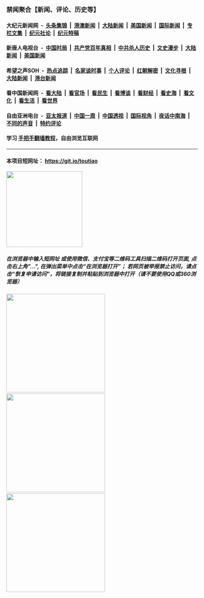 ### 禁闻聚合【新闻、评论、历史等】

#### 大纪元新闻网 &nbsp;-&nbsp; [头条集锦](indexes/E头条集锦.md?t=02101302) &nbsp;|&nbsp; [港澳新闻](indexes/E港澳新闻.md?t=02101302)  &nbsp;|&nbsp; [大陆新闻](indexes/E大陆新闻.md?t=02101302) &nbsp;|&nbsp; [美国新闻](indexes/E美国新闻.md?t=02101302) &nbsp;|&nbsp; [国际新闻](indexes/E国际新闻.md?t=02101302) &nbsp;|&nbsp; [专栏文集](indexes/E专栏文集.md?t=02101302) &nbsp;|&nbsp; [纪元社论](indexes/E纪元社论.md?t=02101302) &nbsp;|&nbsp; [纪元特稿](indexes/E纪元特稿.md?t=02101302) 

#### 新唐人电视台 &nbsp;-&nbsp; [中国时局](indexes/N中国时局.md?t=02101302) &nbsp;|&nbsp; [共产党百年真相](indexes/N共产党百年真相.md?t=02101302) &nbsp;|&nbsp; [中共杀人历史](indexes/N中共杀人历史.md?t=02101302) &nbsp;|&nbsp; [文史漫步](indexes/N文史漫步.md?t=02101302) &nbsp;|&nbsp; [大陆新闻](indexes/N大陆新闻.md?t=02101302) &nbsp;|&nbsp; [美国新闻](indexes/N美国新闻.md?t=02101302)

#### 希望之声SOH &nbsp;-&nbsp; [热点追踪](indexes/H热点追踪.md?t=02101302) &nbsp;|&nbsp; [名家谈时事](indexes/H名家谈时事.md?t=02101302) &nbsp;|&nbsp; [个人评论](indexes/H个人评论.md?t=02101302)  &nbsp;|&nbsp; [红朝解密](indexes/H红朝解密.md?t=02101302) &nbsp;|&nbsp; [文化寻根](indexes/H文化寻根.md?t=02101302) &nbsp;|&nbsp; [大陆新闻](indexes/H大陆新闻.md?t=02101302) &nbsp;|&nbsp; [港台新闻](indexes/H港台新闻.md?t=02101302)

#### 看中国新闻网 &nbsp;-&nbsp; [看大陆](indexes/S看大陆.md?t=02101302) &nbsp;|&nbsp; [看官场](indexes/S看官场.md?t=02101302) &nbsp;|&nbsp; [看民生](indexes/S看民生.md?t=02101302)  &nbsp;|&nbsp; [看博谈](indexes/S看博谈.md?t=02101302) &nbsp;|&nbsp; [看财经](indexes/S看财经.md?t=02101302) &nbsp;|&nbsp; [看史海](indexes/S看史海.md?t=02101302) &nbsp;|&nbsp; [看文化](indexes/S看文化.md?t=02101302) &nbsp;|&nbsp; [看生活](indexes/S看生活.md?t=02101302) &nbsp;|&nbsp; [看世界](indexes/S看世界.md?t=02101302)

#### 自由亚洲电台 &nbsp;-&nbsp; [亚太报道](indexes/R亚太报道.md?t=02101302) &nbsp;|&nbsp; [中国一周](indexes/R中国一周.md?t=02101302) &nbsp;|&nbsp; [中国透视](indexes/R中国透视.md?t=02101302)  &nbsp;|&nbsp; [国际视角](indexes/R国际视角.md?t=02101302) &nbsp;|&nbsp; [夜话中南海](indexes/R夜话中南海.md?t=02101302) &nbsp;|&nbsp; [不同的声音](indexes/R不同的声音.md?t=02101302) &nbsp;|&nbsp; [特约评论](indexes/R特约评论.md?t=02101302)

#### 学习 [手把手翻墙教程](https://github.com/gfw-breaker/guides/wiki)，自由浏览互联网

----

#### 本项目短网址： https://git.io/toutiao
<img src="https://raw.githubusercontent.com/gfw-breaker/banned-news/master/scripts/img/qr.png" width="200px"/>  

##### 在浏览器中输入短网址 或使用微信、支付宝等二维码工具扫描二维码打开页面, 点击右上角"...", 在弹出菜单中点击“在浏览器打开”； 若网页被举报禁止访问，请点击“恢复申请访问”，将链接复制并粘贴到浏览器中打开（请不要使用QQ或360浏览器）

<img src="https://raw.githubusercontent.com/gfw-breaker/banned-news/master/scripts/img/1.png" width="260px"/> &nbsp; <img src="https://raw.githubusercontent.com/gfw-breaker/banned-news/master/scripts/img/2.png" width="260px"/> &nbsp; <img src="https://raw.githubusercontent.com/gfw-breaker/banned-news/master/scripts/img/3.png" width="260px"/>
